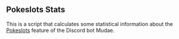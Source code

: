 ## Pokeslots Stats
This is a script that calculates some statistical information about the [Pokeslots](https://mudae.fandom.com/wiki/Pokéslot) feature of the Discord bot Mudae.
